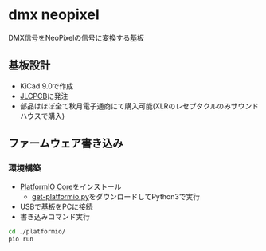 # dmx neopixel
DMX信号をNeoPixelの信号に変換する基板

## 基板設計
- KiCad 9.0で作成
- [JLCPCB](https://jlcpcb.com)に発注
- 部品はほぼ全て秋月電子通商にて購入可能(XLRのレセプタクルのみサウンドハウスで購入)

## ファームウェア書き込み
### 環境構築
- [PlatformIO Core](https://docs.platformio.org/en/latest/core/index.html)をインストール
  - [get-platformio.py](https://raw.githubusercontent.com/platformio/platformio-core-installer/master/get-platformio.py)をダウンロードしてPython3で実行
- USBで基板をPCに接続
- 書き込みコマンド実行

```bash
cd ./platformio/
pio run
```
